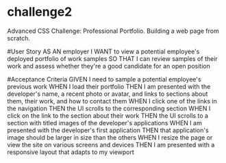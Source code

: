 # challenge2
Advanced CSS Challenge: Professional Portfolio. Building a web page from scratch.

#User Story
AS AN employer
I WANT to view a potential employee's deployed portfolio of work samples
SO THAT I can review samples of their work and assess whether they're a good candidate for an open position 

#Acceptance Criteria
GIVEN I need to sample a potential employee's previous work
WHEN I load their portfolio
THEN I am presented with the developer's name, a recent photo or avatar, and links to sections about them, their work, and how to contact them
WHEN I click one of the links in the navigation
THEN the UI scrolls to the corresponding section
WHEN I click on the link to the section about their work
THEN the UI scrolls to a section with titled images of the developer's applications
WHEN I am presented with the developer's first application
THEN that application's image should be larger in size than the others
WHEN I resize the page or view the site on various screens and devices
THEN I am presented with a responsive layout that adapts to my viewport
